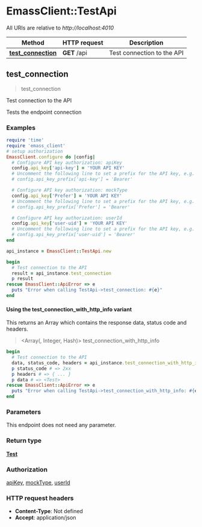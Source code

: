 # EmassClient::TestApi

All URIs are relative to *http://localhost:4010*

| Method | HTTP request | Description |
| ------ | ------------ | ----------- |
| [**test_connection**](TestApi.md#test_connection) | **GET** /api | Test connection to the API |


## test_connection

> <Test> test_connection

Test connection to the API

Tests the endpoint connection

### Examples

```ruby
require 'time'
require 'emass_client'
# setup authorization
EmassClient.configure do |config|
  # Configure API key authorization: apiKey
  config.api_key['api-key'] = 'YOUR API KEY'
  # Uncomment the following line to set a prefix for the API key, e.g. 'Bearer' (defaults to nil)
  # config.api_key_prefix['api-key'] = 'Bearer'

  # Configure API key authorization: mockType
  config.api_key['Prefer'] = 'YOUR API KEY'
  # Uncomment the following line to set a prefix for the API key, e.g. 'Bearer' (defaults to nil)
  # config.api_key_prefix['Prefer'] = 'Bearer'

  # Configure API key authorization: userId
  config.api_key['user-uid'] = 'YOUR API KEY'
  # Uncomment the following line to set a prefix for the API key, e.g. 'Bearer' (defaults to nil)
  # config.api_key_prefix['user-uid'] = 'Bearer'
end

api_instance = EmassClient::TestApi.new

begin
  # Test connection to the API
  result = api_instance.test_connection
  p result
rescue EmassClient::ApiError => e
  puts "Error when calling TestApi->test_connection: #{e}"
end
```

#### Using the test_connection_with_http_info variant

This returns an Array which contains the response data, status code and headers.

> <Array(<Test>, Integer, Hash)> test_connection_with_http_info

```ruby
begin
  # Test connection to the API
  data, status_code, headers = api_instance.test_connection_with_http_info
  p status_code # => 2xx
  p headers # => { ... }
  p data # => <Test>
rescue EmassClient::ApiError => e
  puts "Error when calling TestApi->test_connection_with_http_info: #{e}"
end
```

### Parameters

This endpoint does not need any parameter.

### Return type

[**Test**](Test.md)

### Authorization

[apiKey](../README.md#apiKey), [mockType](../README.md#mockType), [userId](../README.md#userId)

### HTTP request headers

- **Content-Type**: Not defined
- **Accept**: application/json

